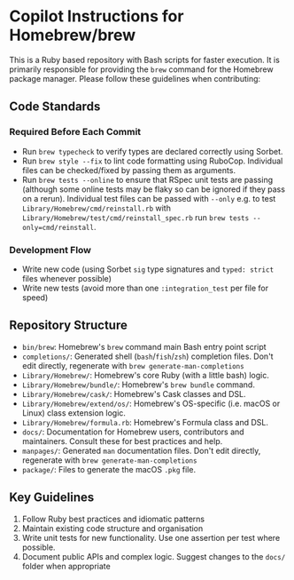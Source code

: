 # Copilot Instructions for Homebrew/brew

This is a Ruby based repository with Bash scripts for faster execution.
It is primarily responsible for providing the `brew` command for the Homebrew package manager.
Please follow these guidelines when contributing:

## Code Standards

### Required Before Each Commit

- Run `brew typecheck` to verify types are declared correctly using Sorbet.
- Run `brew style --fix` to lint code formatting using RuboCop.
  Individual files can be checked/fixed by passing them as arguments.
- Run `brew tests --online` to ensure that RSpec unit tests are passing (although some online tests may be flaky so can be ignored if they pass on a rerun).
  Individual test files can be passed with `--only` e.g. to test `Library/Homebrew/cmd/reinstall.rb` with `Library/Homebrew/test/cmd/reinstall_spec.rb` run `brew tests --only=cmd/reinstall`.

### Development Flow

- Write new code (using Sorbet `sig` type signatures and `typed: strict` files whenever possible)
- Write new tests (avoid more than one `:integration_test` per file for speed)

## Repository Structure

- `bin/brew`: Homebrew's `brew` command main Bash entry point script
- `completions/`: Generated shell (`bash`/`fish`/`zsh`) completion files. Don't edit directly, regenerate with `brew generate-man-completions`
- `Library/Homebrew/`: Homebrew's core Ruby (with a little bash) logic.
- `Library/Homebrew/bundle/`: Homebrew's `brew bundle` command.
- `Library/Homebrew/cask/`: Homebrew's Cask classes and DSL.
- `Library/Homebrew/extend/os/`: Homebrew's OS-specific (i.e. macOS or Linux) class extension logic.
- `Library/Homebrew/formula.rb`: Homebrew's Formula class and DSL.
- `docs/`: Documentation for Homebrew users, contributors and maintainers. Consult these for best practices and help.
- `manpages/`: Generated `man` documentation files. Don't edit directly, regenerate with `brew generate-man-completions`
- `package/`: Files to generate the macOS `.pkg` file.

## Key Guidelines

1. Follow Ruby best practices and idiomatic patterns
2. Maintain existing code structure and organisation
3. Write unit tests for new functionality. Use one assertion per test where possible.
4. Document public APIs and complex logic. Suggest changes to the `docs/` folder when appropriate
